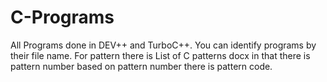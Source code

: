 # C-Programs
All Programs done in DEV++ and TurboC++.
You can identify programs by their file name.
For pattern there is List of C patterns docx in that there is pattern number based on pattern number there is pattern code.
